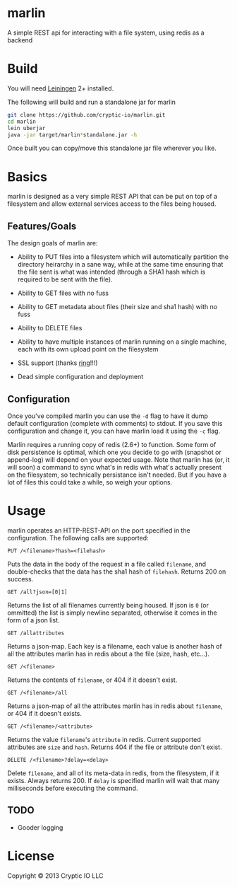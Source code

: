 # marlin

A simple REST api for interacting with a file system, using redis as a backend

# Build

You will need [Leiningen][1] 2+ installed.

The following will build and run a standalone jar for marlin
```bash
git clone https://github.com/cryptic-io/marlin.git
cd marlin
lein uberjar
java -jar target/marlin*standalone.jar -h
```

Once built you can copy/move this standalone jar file wherever you like.

[1]: https://github.com/technomancy/leiningen

# Basics

marlin is designed as a very simple REST API that can be put on top of a filesystem and allow
external services access to the files being housed.

## Features/Goals

The design goals of marlin are:

* Ability to PUT files into a filesystem which will automatically partition the directory heirarchy
  in a sane way, while at the same time ensuring that the file sent is what was intended (through a
  SHA1 hash which is required to be sent with the file).

* Ability to GET files with no fuss

* Ability to GET metadata about files (their size and sha1 hash) with no fuss

* Ability to DELETE files

* Ability to have multiple instances of marlin running on a single machine, each with its own upload
  point on the filesystem

* SSL support (thanks [ring](https://github.com/ring-clojure/ring)!!!)

* Dead simple configuration and deployment

## Configuration

Once you've compiled marlin you can use the `-d` flag to have it dump default configuration (complete
with comments) to stdout. If you save this configuration and change it, you can have marlin load it
using the `-c` flag.

Marlin requires a running copy of redis (2.6+) to function. Some form of disk persistence is optimal,
which one you decide to go with (snapshot or append-log) will depend on your expected usage. Note that
marlin has (or, it will soon) a command to sync what's in redis with what's actually present on the
filesystem, so technically persistance isn't needed. But if you have a lot of files this could take a
while, so weigh your options.

# Usage

marlin operates an HTTP-REST-API on the port specified in the configuration. The following calls are
supported:

`PUT /<filename>?hash=<filehash>`

Puts the data in the body of the request in a file called `filename`, and double-checks that the data
has the sha1 hash of `filehash`. Returns 200 on success.

`GET /all?json=[0|1]`

Returns the list of all filenames currently being housed. If json is `0` (or ommitted) the list is
simply newline separated, otherwise it comes in the form of a json list.

`GET /allattributes`

Returns a json-map. Each key is a filename, each value is another hash of all the attributes marlin
has in redis about a the file (size, hash, etc...).

`GET /<filename>`

Returns the contents of `filename`, or 404 if it doesn't exist.

`GET /<filename>/all`

Returns a json-map of all the attributes marlin has in redis about `filename`, or 404 if it doesn't
exists.

`GET /<filename>/<attribute>`

Returns the value `filename`'s `attribute` in redis. Current supported attributes are `size` and
`hash`. Returns 404 if the file or attribute don't exist.

`DELETE /<filename>?delay=<delay>`

Delete `filename`, and all of its meta-data in redis, from the filesystem, if it exists. Always
returns 200. If `delay` is specified marlin will wait that many milliseconds before executing
the command.

## TODO

* Gooder logging

# License

Copyright © 2013 Cryptic IO LLC
